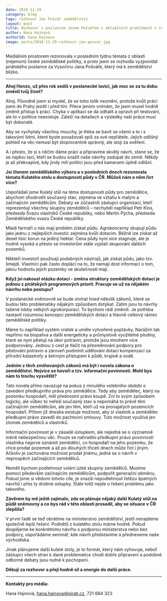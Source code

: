 ```yaml
---
date: 2018-11-29
category: blog
tags: rozhovor Jan Pošvář zemědělství
layout: post
title: Rozhovor s poslancem Janem Pošvářem o aktuálních problémech v českém zemědělství
author: Hana Hajnová
authorId: hana.hajnova
image: posts/2018-11-29-rozhovor-jan-posvar.jpg
---
```


Mediálním prostorem rezonovala v posledním týdnu témata z oblasti (nejenom) české zemědělské politiky, a proto jsem se rozhodla vyzpovídat pirátského poslance za Vysočinu Jana Pošváře, který má k zemědělství blízko. 

---

**Ahoj Honzo, už přes rok sedíš v poslanecké lavici, jak moc se za tu dobu změnil tvůj život?**

Ahoj. Původně jsem si myslel, že se toho tolik nezmění, protože kvůli práci jsem do Prahy jezdil i před tím. Přece jenom vnímám, že jsem musel hodně změnit přístup k práci. Chyba v aplikaci se dá odhalit a opravit při testování, ale to v politice neexistuje. Záleží na detailech a výsledky naší práce musí být dokonalé. 

Aby se vychytaly všechny mouchy, je třeba se bavit se všemi a to i s takovými lidmi, které byste považovali spíš za své nepřátele. Jejich odlišný pohled na věc nemusí být stoprocentně správný, ale stojí za ověření. 

A i přesto, že si s něčím dáme práci a připravíme skvělý návrh, stane se, že se najdou tací, kteří se budou snažit naše návrhy zadupat do země. Někdy je až překvapivé, kdy jindy milí politici jsou před kamerami úplně odlišní. 

**Jsi členem zemědělského výboru a v posledních dnech rezonovala témata Kulatého stolu o dostupnosti půdy v ČR. Můžeš nám o něm říct více?**

Uspořádali jsme Kulatý stůl na téma dostupnosti půdy pro zemědělce, abychom zhodnotili současný stav, zejména ve vztahu k malým a začínajícím zemědělcům. Debaty se zúčastnili zástupci organizací, kteří reprezentují všechny skupiny zemědělců – nechyběl například Petr Klos, předseda Svazu vlastníků České republiky, nebo Martin Pýcha, předseda Zemědělského svazu České republiky. 

Mladí farmáři u nás mají problém získat půdu. Agrokoncerny skupují půdu jako jednu z nejlepších investic zejména kvůli dotacím. Běžně lze získat až deset tisíc korun na jediný hektar. Cena půdy nyní sice stagnuje, ale je hodně vysoká a přesto se investorům stále vyplatí skupování dalších pozemků. 

Někteří investoři používají podobných nástrojů, jak získat půdu, jako tzv. šmejdi. Vlastníci pak často doplácí na to, že nemají dost informací o tom, jakou hodnotu jejich pozemky ve skutečnosti mají.

**Když jsi nakousl otázku dotací - změna struktury zemědělských dotací je jednou z pirátských programových priorit. Pracuje se už na nějakém návrhu nebo postupu?**

V poslanecké sněmovně se bude otvírat hned několik zákonů, které se budou této problematiky nějakým způsobem dotýkat. Zatím jsou to návrhy tažené lobby velkých agrokorporací. To bychom rádi změnili. Je potřeba nastavit rozumnou koncepci zemědělských dotací a hlavně celkový rámec zemědělské politiky. 

Máme tu například systém vratek a uměle vytvořené poptávky. Narážím tak nepřímo na biopaliva a další energeticky a průmyslově využitelné plodiny, které se nyní pěstují na úkor potravin, protože jsou mnohem více podporovány. Jednou z cest je tlačit na přesměrování podpory pro pěstování potravin a zároveň podmínit udělování dotací kompenzací za přírodní katastrofy a šetrným přístupem k půdě, krajině a vodě. 

**Jedním z těch zmiňovaných zákonů má být i novela zákona o zemědělství. Nejvíce se hovoří o tzv. informační povinnosti. Mohl bys nám to trochu vysvětlit?**

Tato novela přímo navazuje na pokus z minulého volebního období o zavedení předkupního práva pro zemědělce. Tedy aby zemědělec, který na pozemku hospodaří, měl přednostní právo koupě. Zní to svým způsobem logicky, ale vůbec to neřeší současný stav a nepomáhá to právě těm začínajícím zemědělcům, ale jen těm, kteří už na pronajatých pozemcích hospodaří. Přitom již dneska existuje možnost, aby si vlastník a zemědělec předkupní právo zavedli do pachtovní smlouvy. Tuto možnost využívá jen zlomek zemědělců a vlastníků. 

Informační povinnost je v zásadě ústupkem, ale nejedná se o významně méně nebezpečnou věc. Pouze se nahradilo předkupní právo povinností vlastníka nejprve oznámit zemědělci, co hospodaří na jeho pozemku, že chce prodat pozemek a až po dlouhých třiceti dnech může říct i jiným. Ačkoliv je zachována možnost prodat jinému, jedná se o návrh v neprospěch začínajících zemědělců.

Neměli bychom podlehnout volání úzké skupiny zemědělců. Musíme pomoci především začínajícím zemědělcům, podpořit generační obměnu. Pokud jsme si vědomi tohoto cíle, je snazší nepodlehnout řetězu špatných návrhů i přes ty drobné ústupky. Stále totiž nejde o řešení problému jako takového.

**Závěrem by mě ještě zajímalo, zda se plánuje nějaký další Kulatý stůl na půdě sněmovny a co bys rád v této oblasti prosadil, aby se situace v ČR zlepšila?**

V první řadě se teď obrátíme na ministerstvo zemědělství, jestli nenajdeme společně lepší řešení. Podnětů z kulatého stolu máme hodně. Pokud dospějeme ke konkrétnímu návrhu s podporou ministerstva nebo bez podpory, uspořádáme seminář, kde návrh představíme a předneseme naše východiska.

Jinak plánujeme další kulaté stoly, je to formát, který nám vyhovuje, neboť zástupci všech stran k dané problematice chodí dobře připravení a podobné odborné debaty jsou nutné k pochopení. 

**Děkuji za rozhovor a přeji hodně sil a energie do další práce.** 

--------------
**Kontakty pro média:**

Hana Hajnová, hana.hajnova@pirati.cz, 721 684 323
